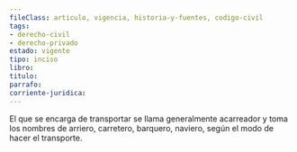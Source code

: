```yaml
---
fileClass: articulo, vigencia, historia-y-fuentes, codigo-civil
tags:
- derecho-civil
- derecho-privado
estado: vigente
tipo: inciso
libro:
titulo:
parrafo:
corriente-juridica:
---
```

El que se encarga de transportar se llama generalmente acarreador y toma los nombres de arriero, carretero, barquero, naviero, según el modo de hacer el transporte.